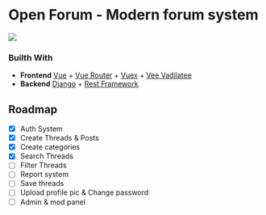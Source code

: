 # Open Forum - Modern forum system
![](https://i.imgur.com/cdCKeG4.gif)

### Builth With

- **Frontend** [Vue](https://vuejs.org) + [Vue Router](https://router.vuejs.org) + [Vuex](https://vuex.vuejs.org) + [Vee Vadilatee](https://vee-validate.logaretm.com/v4)
- **Backend** [Django](https://www.djangoproject.com) + [Rest Framework](https://www.django-rest-framework.org)

## Roadmap
- [X] Auth System
- [X] Create Threads & Posts
- [X] Create categories
- [X] Search Threads
- [ ] Filter Threads
- [ ] Report system
- [ ] Save threads
- [ ] Upload profile pic & Change password
- [ ] Admin & mod panel
